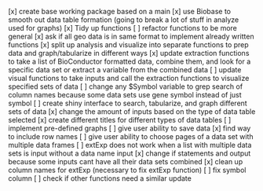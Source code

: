 [x] create base working package based on a main
[x] use Biobase to smooth out data table formation (going to break a lot of stuff in analyze used for graphs)
[x] Tidy up functions
[ ] refactor functions to be more general
    [x] ask if all geo data is in same format to implement already written functions
    [x] split up analysis and visualize into separate functions to prep data and graph/tabularize in different ways
    [x] update extraction functions to take a list of BioConductor formatted data, combine them, and look for a specific data set or extract a variable from the combined data
    [ ] update visual functions to take inputs and call the extraction functions to visualize specified sets of data
    [ ] change any $Symbol variable to grep search of column names because some data sets use gene symbol instead of just symbol
[ ] create shiny interface to search, tabularize, and graph different sets of data
    [x] change the amount of inputs based on the type of data table selected
    [x] create different titles for different types of data tables
    [ ] implement pre-defined graphs
    [ ] give user ability to save data 
    [x] find way to include row names
    [ ] give user ability to choose pages of a data set with multiple data frames 
[ ] extExp does not work when a list with multiple data sets is input without a data name input
    [x] change if statements and output because some inputs cant have all their data sets combined
    [x] clean up column names for extExp (necessary to fix extExp function)
    [ ] fix symbol column
    [ ] check if other functions need a similar update

